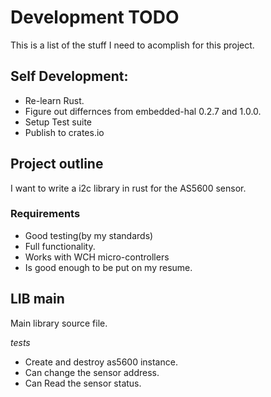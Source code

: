 # Development TODO

This is a list of the stuff I need to acomplish for this project.


## Self Development:

- Re-learn Rust.
- Figure out differnces from embedded-hal 0.2.7 and 1.0.0.
- Setup Test suite
- Publish to crates.io


## Project outline

I want to write a i2c library in rust for the AS5600 sensor.

### Requirements

- Good testing(by my standards)
- Full functionality.
- Works with WCH micro-controllers
- Is good enough to be put on my resume.


## LIB main

Main library source file.

*tests*

- Create and destroy as5600 instance.
- Can change the sensor address.
- Can Read the sensor status.
 
